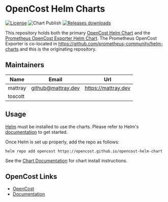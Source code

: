 # OpenCost Helm Charts
[![License](https://img.shields.io/badge/License-Apache%202.0-blue.svg)](https://opensource.org/licenses/Apache-2.0) ![Chart Publish](https://github.com/opencost/opencost-helm-chart/workflows/chart-publish/badge.svg?branch=main) [![Releases downloads](https://img.shields.io/github/downloads/opencost/opencost-helm-chart/total.svg)](https://github.com/opencost/opencost-helm-charts/releases)

This repository holds both the primary [OpenCost Helm Chart](charts/opencost/) and the [Prometheus OpenCost Exporter Helm Chart](charts/prometheus-opencost-exporter/). The Prometheus OpenCost Exporter is co-located in https://github.com/prometheus-community/helm-charts and this is the originating repository.

## Maintainers

| Name | Email | Url |
| ---- | ------ | --- |
| mattray | github@mattray.dev | <https://mattray.dev> |
| toscott |  |

## Usage

[Helm](https://helm.sh/) must be installed to use the charts. Please refer to Helm's [documentation](https://helm.sh/docs/) to get started.

Once Helm is set up properly, add the repo as follows:

```console
helm repo add opencost https://opencost.github.io/opencost-helm-chart
```

See the [Chart Documentation](https://github.com/opencost/opencost-helm-chart/blob/main/charts/opencost/README.md) for chart install instructions.

## OpenCost Links
* [OpenCost](https://github.com/opencost/opencost)
* [Documentation](https://www.opencost.io/docs/)
